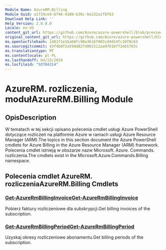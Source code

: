 ```yaml
---
Module Name: AzureRM.Billing
Module Guid: a1f34ce9-bf46-4180-b36c-be232a1f8f63
Download Help Link: ''
Help Version: 2.0.0.0
Locale: en-US
content_git_url: https://github.com/Azure/azure-powershell/blob/preview/src/ResourceManager/Billing/Commands.Billing/help/AzureRM.Billing.md
original_content_git_url: https://github.com/Azure/azure-powershell/blob/preview/src/ResourceManager/Billing/Commands.Billing/help/AzureRM.Billing.md
ms.openlocfilehash: 1481f1e1bab8fc90e3616f003cd4d14fc10f0c63
ms.sourcegitcommit: 43f4bdf2a59dd82fd881512aa9761bf72eb5703c
ms.translationtype: MT
ms.contentlocale: pl-PL
ms.lasthandoff: 04/23/2019
ms.locfileid: "93704314"
---
```

# <span data-ttu-id="adf97-101">AzureRM. rozliczenia, moduł</span><span class="sxs-lookup"><span data-stu-id="adf97-101">AzureRM.Billing Module</span></span>
## <span data-ttu-id="adf97-102">Opis</span><span class="sxs-lookup"><span data-stu-id="adf97-102">Description</span></span>
<span data-ttu-id="adf97-103">W tematach w tej sekcji opisano polecenia cmdlet usługi Azure PowerShell dotyczące rozliczeń na platformie Azure w ramach usługi Azure Resource Manager (ARM).</span><span class="sxs-lookup"><span data-stu-id="adf97-103">The topics in this section document the Azure PowerShell cmdlets for Azure Billing in the Azure Resource Manager (ARM) framework.</span></span> <span data-ttu-id="adf97-104">Polecenia cmdlet istnieją w obszarze nazw Microsoft. Azure. Commands. rozliczenia.</span><span class="sxs-lookup"><span data-stu-id="adf97-104">The cmdlets exist in the Microsoft.Azure.Commands.Billing namespace.</span></span>

## <span data-ttu-id="adf97-105">Polecenia cmdlet AzureRM. rozliczenia</span><span class="sxs-lookup"><span data-stu-id="adf97-105">AzureRM.Billing Cmdlets</span></span>
### [<span data-ttu-id="adf97-106">Get-AzureRmBillingInvoice</span><span class="sxs-lookup"><span data-stu-id="adf97-106">Get-AzureRmBillingInvoice</span></span>](Get-AzureRmBillingInvoice.md)
<span data-ttu-id="adf97-107">Pobierz faktury rozliczeniowe dla subskrypcji.</span><span class="sxs-lookup"><span data-stu-id="adf97-107">Get billing invoices of the subscription.</span></span>

### [<span data-ttu-id="adf97-108">Get-AzureRmBillingPeriod</span><span class="sxs-lookup"><span data-stu-id="adf97-108">Get-AzureRmBillingPeriod</span></span>](Get-AzureRmBillingPeriod.md)
<span data-ttu-id="adf97-109">Uzyskaj okresy rozliczeniowe abonamentu.</span><span class="sxs-lookup"><span data-stu-id="adf97-109">Get billing periods of the subscription.</span></span>

